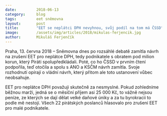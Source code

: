 ```yaml
---
date:         2018-06-13
category:     blog
tags:         eet sněmovna
layout:       post
title:        "EET se neplátci DPH nevyhnou, svůj podíl na tom má ČSSD"
image:        /assets/img/articles/2018/mikulas-ferjencik.jpg
author:       Mikuláš Ferjenčík
---
```


Praha, 13. června 2018 – Sněmovna dnes po rozsáhlé debatě zamítla návrh na zrušení EET pro neplátce DPH, tedy podnikatele s obratem pod milion korun, který Piráti spolupředkládali. Poté, co ho ČSSD v prvním čtení podpořila, teď otočila a spolu s ANO a KSČM návrh zamítla. Svoje rozhodnutí opírají o vládní návrh, který přitom ale toto ustanovení vůbec neobsahuje.

EET pro neplátce DPH považuji skutečně za nesmyslné. Pokud zohledníme běžnou marži, jedná se o měsíční příjem asi 25 000 Kč, to vážně nejsou peníze, ze kterých se dají dělat velké daňové úniky a za tu byrokracii to podle mě nestojí. Všech 22 pirátských poslanců hlasovalo pro zrušení EET pro malé podnikatele.
